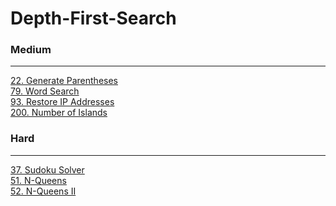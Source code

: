 # Depth-First-Search

### Medium
---
[22. Generate Parentheses](solutions/0022-Generate%20Parentheses.md)</br>
[79. Word Search](solutions/0079-Word%20Search.md)</br>
[93. Restore IP Addresses](solutions/0093-Restore%20IP%20Addresses.md)</br>
[200. Number of Islands](solutions/0200-Number%20of%20Islands.md)</br>

### Hard
---
[37. Sudoku Solver](solutions/0037-Sudoku%20Solver.md)</br>
[51. N-Queens](solutions/0051-N-Queens.md)</br>
[52. N-Queens II](solutions/0052-N-Queens%20II.md)</br>